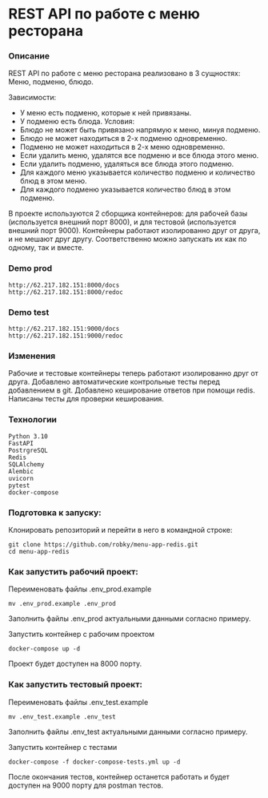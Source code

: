 # REST API по работе с меню ресторана
### Описание
REST API по работе с меню ресторана реализовано в 3 сущностях: Меню, подменю, блюдо.

Зависимости:
- У меню есть подменю, которые к ней привязаны.
- У подменю есть блюда.
Условия:
- Блюдо не может быть привязано напрямую к меню, минуя подменю.
- Блюдо не может находиться в 2-х подменю одновременно.
- Подменю не может находиться в 2-х меню одновременно.
- Если удалить меню, удалятся все подменю и все блюда этого меню.
- Если удалить подменю, удаляться все блюда этого подменю.
- Для каждого меню указывается количество подменю и количество блюд в этом меню.
- Для каждого подменю указывается количество блюд в этом подменю.

В проекте используются 2 сборщика контейнеров: для рабочей базы (используется внешний порт 8000), и для тестовой (используется внешний порт 9000).
Контейнеры работают изолированно друг от друга, и не мешают друг другу. 
Соответственно можно запускать их как по одному, так и вместе.

### Demo prod
```
http://62.217.182.151:8000/docs
http://62.217.182.151:8000/redoc
```

### Demo test
```
http://62.217.182.151:9000/docs
http://62.217.182.151:9000/redoc
```

### Изменения
Рабочие и тестовые контейнеры теперь работают изолированно друг от друга.
Добавлено автоматические контрольные тесты перед добавлением в git.
Добавлено кеширование ответов при помощи redis.
Написаны тесты для проверки кеширования.

### Технологии
```
Python 3.10
FastAPI
PostrgreSQL
Redis
SQLAlchemy
Alembic
uvicorn
pytest
docker-compose
```

### Подготовка к запуску:

Клонировать репозиторий и перейти в него в командной строке:
```
git clone https://github.com/robky/menu-app-redis.git
cd menu-app-redis
```

### Как запустить рабочий проект:

Переименовать файлы .env_prod.example
```
mv .env_prod.example .env_prod
```

Заполнить файлы .env_prod актуальными данными согласно примеру.

Запустить контейнер c рабочим проектом
```
docker-compose up -d
```
Проект будет доступен на 8000 порту.


### Как запустить тестовый проект:

Переименовать файлы .env_test.example
```
mv .env_test.example .env_test
```
Заполнить файлы .env_test актуальными данными согласно примеру.


Запустить контейнер с тестами
```
docker-compose -f docker-compose-tests.yml up -d
```

После окончания тестов, контейнер останется работать и будет доступен на 9000 порту для postman тестов.
